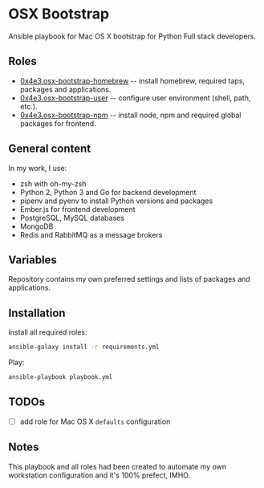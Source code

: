 # OSX Bootstrap

Ansible playbook for Mac OS X bootstrap for Python Full stack developers.

## Roles

* [0x4e3.osx-bootstrap-homebrew](https://galaxy.ansible.com/0x4e3/osx-bootstrap-homebrew/) -- install homebrew, required taps, packages and applications.
* [0x4e3.osx-bootstrap-user](https://galaxy.ansible.com/0x4e3/osx-bootstrap-user/) -- configure user environment (shell, path, etc.).
* [0x4e3.osx-bootstrap-npm](https://galaxy.ansible.com/0x4e3/osx-bootstrap-npm/) -- install node, npm and required global packages for frontend.

## General content

In my work, I use:
* zsh with oh-my-zsh
* Python 2, Python 3 and Go for backend development
* pipenv and pyenv to install Python versions and packages
* Ember.js for frontend development
* PostgreSQL, MySQL databases
* MongoDB
* Redis and RabbitMQ as a message brokers

## Variables

Repository contains my own preferred settings and lists of packages and applications.

## Installation

Install all required roles:

```bash
ansible-galaxy install -r requirements.yml
```

Play:

```bash
ansible-playbook playbook.yml
```

## TODOs

* [ ] add role for Mac OS X ```defaults``` configuration

## Notes

This playbook and all roles had been created to automate my own workstation configuration and it's 100% prefect, IMHO.
